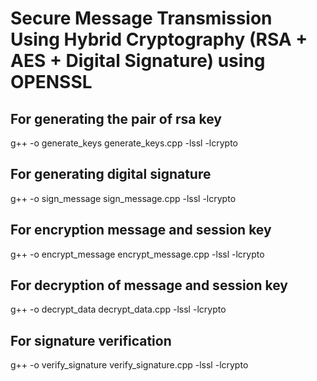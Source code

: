 # Secure Message Transmission Using Hybrid Cryptography (RSA + AES + Digital Signature) using OPENSSL

## For generating the pair of rsa key
g++ -o generate_keys generate_keys.cpp -lssl -lcrypto

## For generating digital signature
g++ -o sign_message sign_message.cpp -lssl -lcrypto

## For encryption message and session key
g++ -o encrypt_message encrypt_message.cpp -lssl -lcrypto

## For decryption of message and session key
g++ -o decrypt_data decrypt_data.cpp -lssl -lcrypto

## For signature verification
g++ -o verify_signature verify_signature.cpp -lssl -lcrypto
